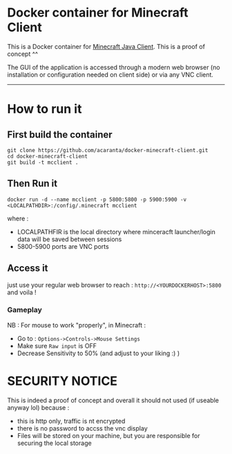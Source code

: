 # Docker container for Minecraft Client

This is a Docker container for [Minecraft Java Client](https://www.minecraft.net).
This is a proof of concept ^^

The GUI of the application is accessed through a modern web browser (no installation or configuration needed on client side) or via any VNC client.

---

# How to run it
## First build the container
```
git clone https://github.com/acaranta/docker-minecraft-client.git
cd docker-minecraft-client
git build -t mcclient .
```

## Then Run it
```
docker run -d --name mcclient -p 5800:5800 -p 5900:5900 -v <LOCALPATHDIR>:/config/.minecraft mcclient
```

where :
* LOCALPATHFIR is the local directory where minceracft launcher/login data will be saved between sessions
* 5800-5900 ports are VNC ports

## Access it
just use your regular web browser to reach : 
`http://<YOURDOCKERHOST>:5800`
and voila !

### Gameplay
NB : For mouse to work "properly", in Minecraft :
* Go to : `Options->Controls->Mouse Settings`
* Make sure `Raw input` is OFF
* Decrease Sensitivity to 50% (and adjust to your liking :) )

# SECURITY NOTICE
This is indeed a proof of concept and overall it should not used (if useable anyway lol) because :
* this is http only, traffic is nt encrypted
* there is no password to accss the vnc display
* Files will be stored on your machine, but you are responsible for securing the local storage